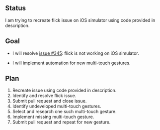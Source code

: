 ## Status

I am trying to recreate flick issue on iOS simulator using code provided in description.

## Goal

* I will resolve [issue #345](https://github.com/ios-driver/ios-driver/issues/345): flick is not working on iOS simulator.

* I will implement automation for new multi-touch gestures.

## Plan

1. Recreate issue using code provided in description.
1. Identify and resolve flick issue.
1. Submit pull request and close issue.
1. Identify undeveloped multi-touch gestures.
1. Select and research one such multi-touch gesture.
1. Implement missing multi-touch gesture.
1. Submit pull request and repeat for new gesture.
